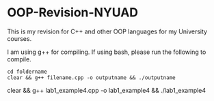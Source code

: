 # OOP-Revision-NYUAD

This is my revision for C++ and other OOP languages for my University courses.

I am using g++ for compiling. If using bash, please run the following to compile.

```
cd foldername
clear && g++ filename.cpp -o outputname && ./outputname
```

clear && g++ lab1_example4.cpp -o lab1_example4 && ./lab1_example4